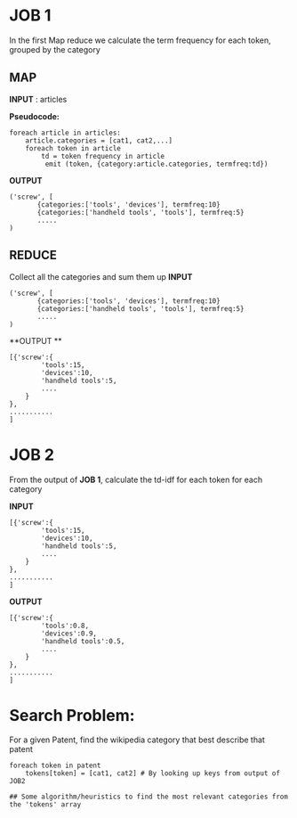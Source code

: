 JOB 1
=====
In the first Map reduce we calculate the term frequency for each token, grouped by the category

MAP 
---
**INPUT** : articles

**Pseudocode:**
```
foreach article in articles:
	article.categories = [cat1, cat2,...]
	foreach token in article
		td = token frequency in article
		 emit (token, {category:article.categories, termfreq:td})
```
 **OUTPUT**
 ```
 ('screw', [
		{categories:['tools', 'devices'], termfreq:10}
		{categories:['handheld tools', 'tools'], termfreq:5}
		.....
)
```
REDUCE 
---
Collect all the categories and sum them up
 **INPUT**
 ```
 ('screw', [
		{categories:['tools', 'devices'], termfreq:10}
		{categories:['handheld tools', 'tools'], termfreq:5}
		.....
)
```
**OUTPUT **
```
[{'screw':{
		'tools':15,
		'devices':10,
		'handheld tools':5,
		....
	}
},
...........
]
```

JOB 2
====
From the output of **JOB 1**, calculate the td-idf for each token for each category


**INPUT**
```
[{'screw':{
		'tools':15,
		'devices':10,
		'handheld tools':5,
		....
	}
},
...........
]
```
**OUTPUT**
```
[{'screw':{
		'tools':0.8,
		'devices':0.9,
		'handheld tools':0.5,
		....
	}
},
...........
]
```

Search Problem:
================
For a given Patent, find the wikipedia category that best describe that patent
```
foreach token in patent
    tokens[token] = [cat1, cat2] # By looking up keys from output of JOB2

## Some algorithm/heuristics to find the most relevant categories from the 'tokens' array
    
    
```


